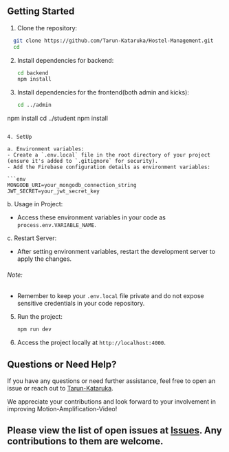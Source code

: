 ## Getting Started

1. Clone the repository:
```bash
  git clone https://github.com/Tarun-Kataruka/Hostel-Management.git
  cd 
```

2. Install dependencies for backend:

   ```bash
   cd backend
   npm install
   ```

3. Install dependencies for the frontend(both admin and kicks):

   ```bash
   cd ../admin
  npm install
  cd ../student
  npm install
  ```

4. SetUp

a. Environment variables:
- Create a `.env.local` file in the root directory of your project (ensure it's added to `.gitignore` for security).
- Add the Firebase configuration details as environment variables:

```env
MONGODB_URI=your_mongodb_connection_string
JWT_SECRET=your_jwt_secret_key
```

b. Usage in Project:

- Access these environment variables in your code as `process.env.VARIABLE_NAME`.

c. Restart Server:

- After setting environment variables, restart the development server to apply the changes.

###### Note:
- Remember to keep your `.env.local` file private and do not expose sensitive credentials in your code repository.

5. Run the project:

   ```bash
   npm run dev
   ```

6. Access the project locally at `http://localhost:4000`.



## Questions or Need Help?

If you have any questions or need further assistance, feel free to open an issue or reach out to [Tarun-Kataruka](https://github.com/Tarun-Kataruka).

We appreciate your contributions and look forward to your involvement in improving Motion-Amplification-Video!

## Please view the list of open issues at [Issues](https://github.com/Tarun-Kataruka/FindYourKick/issues). Any contributions to them are welcome.
